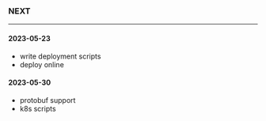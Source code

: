 ### NEXT
---

#### 2023-05-23
- write deployment scripts
- deploy online

#### 2023-05-30
- protobuf support
- k8s scripts
